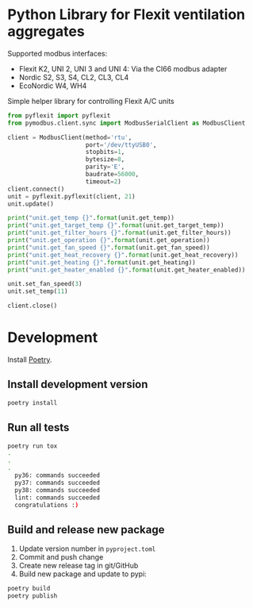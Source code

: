 # Python Library for Flexit ventilation aggregates

Supported modbus interfaces:
* Flexit K2, UNI 2, UNI 3 and UNI 4: Via the CI66 modbus adapter
* Nordic S2, S3, S4, CL2, CL3, CL4
* EcoNordic W4, WH4

Simple helper library for controlling Flexit A/C units


```py
from pyflexit import pyflexit
from pymodbus.client.sync import ModbusSerialClient as ModbusClient

client = ModbusClient(method='rtu',
                      port='/dev/ttyUSB0',
                      stopbits=1,
                      bytesize=8,
                      parity='E',
                      baudrate=56000,
                      timeout=2)
client.connect()
unit = pyflexit.pyflexit(client, 21)
unit.update()

print("unit.get_temp {}".format(unit.get_temp))
print("unit.get_target_temp {}".format(unit.get_target_temp))
print("unit.get_filter_hours {}".format(unit.get_filter_hours))
print("unit.get_operation {}".format(unit.get_operation))
print("unit.get_fan_speed {}".format(unit.get_fan_speed))
print("unit.get_heat_recovery {}".format(unit.get_heat_recovery))
print("unit.get_heating {}".format(unit.get_heating))
print("unit.get_heater_enabled {}".format(unit.get_heater_enabled))

unit.set_fan_speed(3)
unit.set_temp(11)

client.close()
```


# Development
Install [Poetry](https://python-poetry.org/).

## Install development version
```bash
poetry install
```

## Run all tests
```bash
poetry run tox
.
.
.
  py36: commands succeeded
  py37: commands succeeded
  py38: commands succeeded
  lint: commands succeeded
  congratulations :)
```

## Build and release new package
1) Update version number in `pyproject.toml`
1) Commit and push change
1) Create new release tag in git/GitHub
1) Build new package and update to pypi:
```bash
poetry build
poetry publish
```
